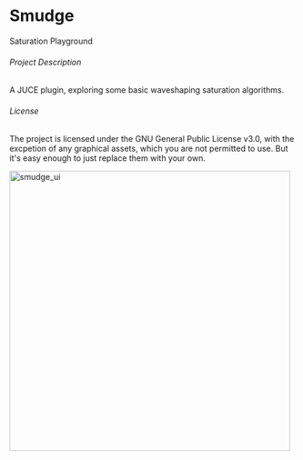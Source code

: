 # Smudge
 Saturation Playground
 
###### Project Description
A JUCE plugin, exploring some basic waveshaping saturation algorithms.

###### License
The project is licensed under the GNU General Public License v3.0, with the excpetion of any graphical assets, which you are not permitted to use. But it's easy enough to just replace them with your own.

<img width="493" alt="smudge_ui" src="https://user-images.githubusercontent.com/77921468/189823458-81d9c40c-deb7-4b48-9c8a-f3dc8c594874.png">
